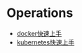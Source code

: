 # Operations

- [docker快速上手](../202303Operation/docker/README.md)
- [kubernetes快速上手](../202303Operation/kubernetes/README.md)